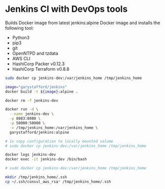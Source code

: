 # Jenkins CI with DevOps tools
Builds Docker image from latest jenkins:alpine Docker image and installs the following tool:
* Python3
* pip3
* git
* OpenNTPD and tzdata
* AWS CLI
* HashiCorp Packer v0.12.3
* HashiCorp Terraform v0.8.8

```bash
sudo docker cp jenkins-dev:/var/jenkins_home /tmp/jenkins_home

image="garystafford/jenkins"
docker build -t ${image}:alpine .

docker rm -f jenkins-dev

docker run -d \
  --name jenkins-dev \
  -p 8083:8080 \
  -p 50000:50000 \
  -v /tmp/jenkins_home:/var/jenkins_home \
  garystafford/jenkins:alpine

# 1x copy configuration to locally mounted volume
# sudo docker cp jenkins-dev:/var/jenkins_home /tmp/jenkins_home

docker logs jenkins-dev
docker exec -it jenkins-dev /bin/bash

# sudo docker cp jenkins-dev:/var/jenkins_home /tmp/jenkins_home

mkdir /tmp/jenkins_home/.ssh
cp ~/.ssh/consul_aws_rsa* /tmp/jenkins_home/.ssh
```
